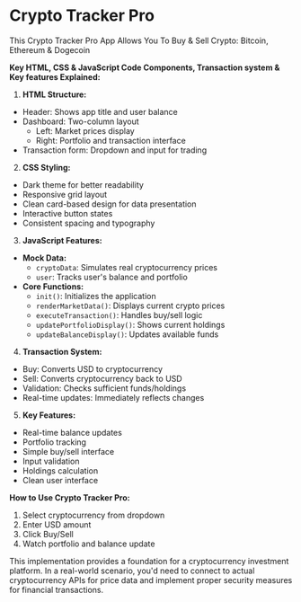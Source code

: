 # Crypto Tracker Pro

This Crypto Tracker Pro App Allows You To Buy & Sell Crypto:
Bitcoin, Ethereum & Dogecoin


**Key HTML, CSS & JavaScript Code Components, Transaction system & Key features Explained:**

1. **HTML Structure:**
- Header: Shows app title and user balance
- Dashboard: Two-column layout
  - Left: Market prices display
  - Right: Portfolio and transaction interface
- Transaction form: Dropdown and input for trading

2. **CSS Styling:**
- Dark theme for better readability
- Responsive grid layout
- Clean card-based design for data presentation
- Interactive button states
- Consistent spacing and typography

3. **JavaScript Features:**
- **Mock Data:**
  - `cryptoData`: Simulates real cryptocurrency prices
  - `user`: Tracks user's balance and portfolio
- **Core Functions:**
  - `init()`: Initializes the application
  - `renderMarketData()`: Displays current crypto prices
  - `executeTransaction()`: Handles buy/sell logic
  - `updatePortfolioDisplay()`: Shows current holdings
  - `updateBalanceDisplay()`: Updates available funds

4. **Transaction System:**
- Buy: Converts USD to cryptocurrency
- Sell: Converts cryptocurrency back to USD
- Validation: Checks sufficient funds/holdings
- Real-time updates: Immediately reflects changes

5. **Key Features:**
- Real-time balance updates
- Portfolio tracking
- Simple buy/sell interface
- Input validation
- Holdings calculation
- Clean user interface

**How to Use Crypto Tracker Pro:**
1. Select cryptocurrency from dropdown
2. Enter USD amount
3. Click Buy/Sell
4. Watch portfolio and balance update


This implementation provides a foundation for a cryptocurrency investment platform. In a real-world scenario, you'd need to connect to actual cryptocurrency APIs for price data and implement proper security measures for financial transactions.
